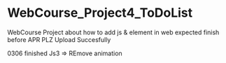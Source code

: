 # WebCourse_Project4_ToDoList
WebCourse Project about how to add js & element in web
expected finish before APR 
PLZ Upload Succesfully


0306 finished Js3 => REmove animation